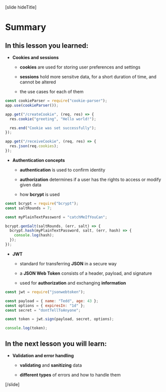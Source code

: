 [slide hideTitle]
# Summary

## In this lesson you learned:

- **Cookies and sessions**

  * **cookies** are used for storing user preferences and settings

  * **sessions** hold more sensitve data, for a short duration of time, and cannot be altered

  * the use cases for each of them

```js
const cookieParser = require("cookie-parser");
app.use(cookieParser());

app.get("/createCookie", (req, res) => {
  res.cookie("greeting", "Hello world!");

  res.end("Cookie was set successfully");
});

app.get("/receiveCookie", (req, res) => {
  res.json(req.cookies);
});
```

- **Authentication concepts**

  * **authentication** is used to confirm identity

  * **authorization** determines if a user has the rights to access or modify given data

  * how **bcrypt** is used


```js
const bcrypt = require("bcrypt");
const saltRounds = 7;

const myPlainTextPassword = "catchMeIfYouCan";

bcrypt.genSalt(saltRounds, (err, salt) => {
  bcrypt.hash(myPlainTextPassword, salt, (err, hash) => {
    console.log(hash);
  });
});
```

- **JWT**

  * standard for transferring **JSON** in a secure way

  * a **JSON Web Token** consists of a header, payload, and signature

  * used for **authorization** and exchanging **information**

```js
const jwt = require("jsonwebtoken");

const payload = { name: "Tedd", age: 43 };
const options = { expiresIn: "1d" };
const secret = "dontTellToAnyone";

const token = jwt.sign(payload, secret, options);

console.log(token);
```

## In the next lesson you will learn:

- **Validation and error handling**

  * **validating** and **sanitizing** data

  * **different types** of errors and how to handle them

[/slide]
